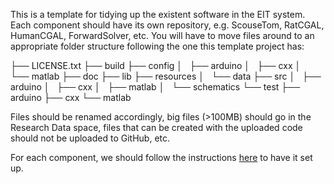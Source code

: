 This is a template for tidying up the existent software in the EIT system.
Each component should have its own repository, e.g. ScouseTom, RatCGAL, HumanCGAL, ForwardSolver, etc. 
You will have to move files around to an appropriate folder structure following the one this template project has:

├── LICENSE.txt
├── build
├── config
│   ├── arduino
│   ├── cxx
│   └── matlab
├── doc
├── lib
├── resources
│   └── data
├── src
│   ├── arduino
│   ├── cxx
│   ├── matlab
│   └── schematics
└── test
    ├── arduino
    ├── cxx
    └── matlab


Files should be renamed accordingly, big files (>100MB) should go in the Research Data space, files that can be created with the uploaded code should not be uploaded to GitHub, etc. 

For each component, we should follow the instructions [here](GitConfiguration.md) to have it set up. 
